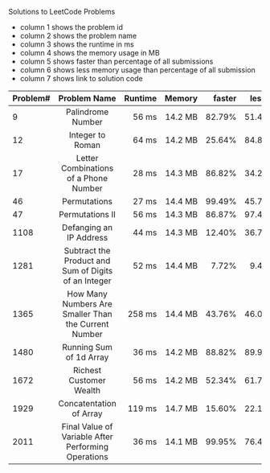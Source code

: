 Solutions to LeetCode Problems

<ul>
  <li>column 1 shows the problem id</li>
  <li>column 2 shows the problem name</li>
  <li>column 3 shows the runtime in ms</li>
  <li>column 4 shows the memory usage in MB</li>
  <li>column 5 shows faster than percentage of all submissions</li>
  <li>column 6 shows less memory usage than percentage of all submission</li>
  <li>column 7 shows link to solution code</li>
</ul>


| Problem#    | Problem Name               | Runtime | Memory | faster | less m | Solution  |
| ------------ |:--------------------------:| -----:| -----:| -----:| -----:| -----:|
| 9        | Palindrome Number | 56 ms | 14.2 MB | 82.79% | 51.48% | <a href="https://github.com/alexanderbauer89/LeetCode/blob/main/Problems/0009_Palindrome_Number.py">Python</a> |
| 12       | Integer to Roman | 64 ms | 14.2 MB | 25.64% | 84.81% | <a href="https://github.com/alexanderbauer89/LeetCode/blob/main/Problems/0012_Integer_to_Roman.py">Python</a> |
| 17       | Letter Combinations of a Phone Number | 28 ms | 14.3 MB | 86.82% | 34.25% | <a href="https://github.com/alexanderbauer89/LeetCode/blob/main/Problems/0017_Letter_Combinations_of_a_Phone_Number.py">Python</a> |
| 46       | Permutations | 27 ms | 14.4 MB | 99.49% | 45.75% | <a href="https://github.com/alexanderbauer89/LeetCode/blob/main/Problems/0046_Permutations.py">Python</a> |
| 47       | Permutations II | 56 ms | 14.3 MB | 86.87% | 97.40% | <a href="https://github.com/alexanderbauer89/LeetCode/blob/main/Problems/0047_Permutations_II.py">Python</a> |
| 1108     | Defanging an IP Address  | 44 ms | 14.3 MB | 12.40% | 36.70% | <a href="https://github.com/alexanderbauer89/LeetCode/blob/main/Problems/1108_Defanging_an_IP_Address.py">Python</a> |
| 1281     | Subtract the Product and Sum of Digits of an Integer | 52 ms | 14.4 MB | 7.72% | 9.40% | <a href="https://github.com/alexanderbauer89/LeetCode/blob/main/Problems/1281_Subtract_the_Product_and_Sum_of_Digits_of_an_Integer.py">Python</a>|
| 1365     | How Many Numbers Are Smaller Than the Current Number | 258 ms | 14.4 MB | 43.76% | 46.01% | <a href="https://github.com/alexanderbauer89/LeetCode/blob/main/Problems/1365_How_Many_Numbers_Are_Smaller_Than_the_Current_Number.py">Python</a>|
| 1480     | Running Sum of 1d Array             | 36 ms | 14.2 MB | 88.82% | 89.96% | <a href="https://github.com/alexanderbauer89/LeetCode/blob/main/Problems/1480_Running_Sum_of_1d_Array.py">Python</a>|
| 1672     | Richest Customer Wealth                              | 56 ms | 14.2 MB | 52.34% | 61.78% | <a href="https://github.com/alexanderbauer89/LeetCode/blob/main/Problems/1672_Richest_Customer_Wealth.py">Python</a>|
| 1929     | Concatentation of Array | 119 ms | 14.7 MB | 15.60% | 22.12% | <a href="https://github.com/alexanderbauer89/LeetCode/blob/main/Problems/1929_Concatentation_of_Array.py">Python</a> |
| 2011     | Final Value of Variable After Performing Operations  | 36 ms | 14.1 MB | 99.95% | 76.45% | <a href="https://github.com/alexanderbauer89/LeetCode/blob/main/Problems/2011_Final_Value_of_Variable_After_Performing_Operations.py">Python</a>|
